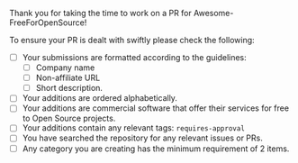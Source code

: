 Thank you for taking the time to work on a PR for Awesome-FreeForOpenSource!

To ensure your PR is dealt with swiftly please check the following:

- [ ] Your submissions are formatted according to the guidelines:
  - [ ] Company name
  - [ ] Non-affiliate URL
  - [ ] Short description.
- [ ] Your additions are ordered alphabetically.
- [ ] Your additions are commercial software that offer their services for free to Open Source projects.
- [ ] Your additions contain any relevant tags: `requires-approval`
- [ ] You have searched the repository for any relevant issues or PRs.
- [ ] Any category you are creating has the minimum requirement of 2 items.
